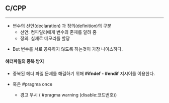 ## C/CPP  

---

* 변수의 선언(declaration) 과 정의(definition)의 구분
  * 선언: 컴파일러에게 변수의 존재를 알려 줌
  * 정의: 실제로 메모리를 할당

- But 변수를 서로 공유하지 않도록 하는것이 가장 나이스하다.

#### 헤더파일의 중복 방지

* 중복된 헤더 파일 문제를 해결하기 위해 **#ifndef - #endif** 지시어를 이용한다.

* 혹은 #pragma once

  * 경고 무시 ( #pragma warning (disable:코드번호))

  